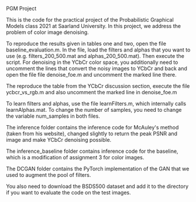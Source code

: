 PGM Project

This is the code for the practical project of the Probabilistic Graphical Models class 2021 at Saarland University.
In this project, we address the problem of color image denoising.

To reproduce the results given in tables one and two, open the file baseline_evaluation.m. In the file, load the filters and alphas that you want to use (e.g. filters_200_500.mat and alphas_200_500.mat).
Then execute the script. For denoising in the YCbCr color space, you additionally need to uncomment the lines that convert the noisy images to YCbCr and back and open the file file denoise_foe.m and uncomment the marked line there.

The reproduce the table from the YCbCr discussion section, execute the file ycbcr_vs_rgb.m and also uncomment the marked line in denoise_foe.m

To learn filters and alphas, use the file learnFilters.m, which internally calls learnAlphas.mat. To change the number of samples, you need to change the variable num_samples in both files.

The inference folder contains the inference code for McAuley's method (taken from his website), changed slightly to return the peak PSNR and image and make YCbCr denoising possible.

The inference_baseline folder contains inference code for the baseline, which is a modification of assignment 3 for color images.

The DCGAN folder contains the PyTorch implementation of the GAN that we used to augment the pool of filters.

You also need to download the BSDS500 dataset and add it to the directory if you want to evaluate the code on the test images.
